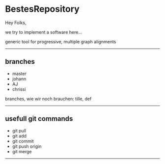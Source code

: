 # BestesRepository

Hey Folks,

we try to implement a software here... 

generic tool for progressive, multiple graph alignments

---

## branches
* master
* johann
* AJ
* chrissi

branches, wie wir noch brauchen: tille, def

---

## usefull git commands
* git pull
* git add
* git commit
* git push origin <yourBranch>
* git merge <branchYouWantToMergeWith>

---
